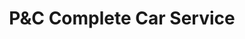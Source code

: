 ---
title: "P&C Complete Car Service"
url: /montgomery-village/pandc-complete-car-service/
shop: car repair
---